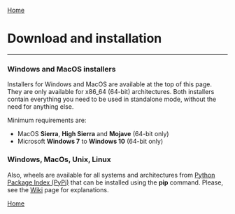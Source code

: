 [Home](index.md)

# Download and installation
--------------
### Windows and MacOS installers
Installers for Windows and MacOS are available at the top of this page. 
They are only available for x86_64 (64-bit) architectures. Both installers contain 
everything you need to be used in standalone mode, without the need for anything else.

Minimum requirements are:
- MacOS **Sierra**, **High Sierra** and **Mojave** (64-bit only)
- Microsoft **Windows 7** to **Windows 10** (64-bit only)

### Windows, MacOs, Unix, Linux
Also, wheels are available for all systems and architectures from 
[Python Package Index (PyPi)](https://pypi.org/project/videomass/) that can be 
installed using the **pip** command. Please, see the [Wiki](https://github.com/jeanslack/Videomass/wiki/Installing-from-PyPi-with-pip-tool) page for explanations.

[Home](index.md)

